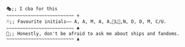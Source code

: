 ~~~~~~~~~~~~~~~~~~~~~~~~~ 💠
🎭;; I cba for this
~~~~~~~~~~~~~~~~~~~~~~~~~ ⚜️
🃏;; Favourite initials—— A, A, M, A, A,💙L🖤,N, D, D, M, C/U.
~~~~~~~~~~~~~~~~~~~~~~~~~ ♣
🎲;; Honestly, don't be afraid to ask me about ships and fandoms. 
~~~~~~~~~~~~~~~~~~~~~~~~~ ♟️
